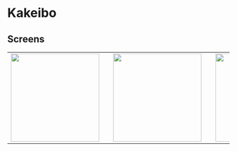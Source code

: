 # Kakeibo

## Screens
<table>
<tr>
<td><img src="https://user-images.githubusercontent.com/52287955/123285882-67c11200-d548-11eb-8c0e-466ed3f3690a.png" width=200><td>
<td><img src="https://user-images.githubusercontent.com/52287955/123285877-668fe500-d548-11eb-9128-0ab18cf1becb.png" width=200><td>
<td><img src="https://user-images.githubusercontent.com/52287955/123514974-94079a80-d6d0-11eb-809c-961bd7fc61b5.png" width=200><td>
<td><img src="https://user-images.githubusercontent.com/52287955/123514850-de3c4c00-d6cf-11eb-864b-9cb36d36fc4a.png" width=200><td>
</tr>
</table>
